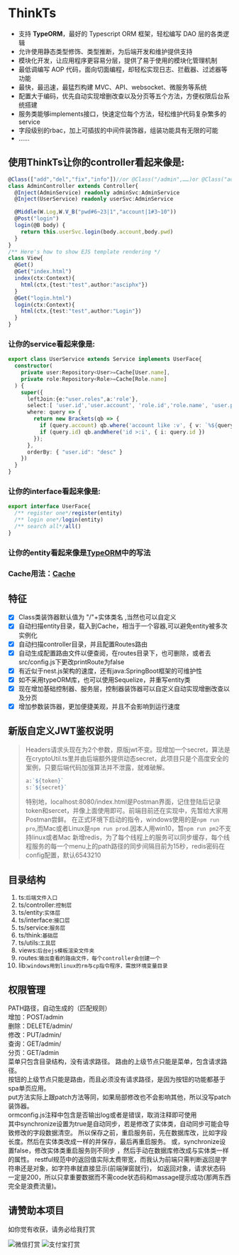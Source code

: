 # ThinkTs
- 支持 **TypeORM**，最好的 Typescript ORM 框架，轻松编写 DAO 层的各类逻辑
- 允许使用静态类型修饰、类型推断，为后端开发和维护提供支持
- 模块化开发，让应用程序更容易分层，提供了易于使用的模块化管理机制
- 最低调编写 AOP 代码，面向切面编程，却轻松实现日志、拦截器、过滤器等功能
- 最快，最迅速，最猛烈构建 MVC、API、websocket、微服务等系统
- 配置大于编码，优先自动实现增删改查以及分页等五个方法，方便权限后台系统搭建
- 服务类能够implements接口，快速定位每个方法，轻松维护代码复杂繁多的service
- 字段级别的rbac，加上可插拔的中间件装饰器，组装功能具有无限的可能
- ......
## 使用**ThinkTs**让你的controller看起来像是:

```typescript
@Class(["add","del","fix","info"])//or @Class("/admin",……)or @Class("admin",……)
class AdminController extends Controller{
  @Inject(AdminService) readonly adminSvc:AdminService
  @Inject(UserService) readonly userSvc:AdminService

  @Middle(W.Log,W.V_B("pwd#6~23|1","account|1#3~10"))
  @Post("login")
  login(@B body) {
    return this.userSvc.login(body.account,body.pwd)
  }
}
/** Here's how to show EJS template rendering */
class View{
  @Get()
  @Get("index.html")
  index(ctx:Context){
    html(ctx,{test:"test",author:"asciphx"})
  }
  @Get("login.html")
  login(ctx:Context){
    html(ctx,{test:"test",author:"Login"})
  }
}
```
### 让你的service看起来像是:
```typescript
export class UserService extends Service implements UserFace{
  constructor(
    private user:Repository<User>=Cache[User.name],
    private role:Repository<Role>=Cache[Role.name]
  ) {
    super({
      leftJoin:{e:"user.roles",a:'role'},
      select:[ 'user.id','user.account', 'role.id','role.name', 'user.photo', 'user.status'],
      where: query => {
        return new Brackets(qb => {
          if (query.account) qb.where('account like :v', { v: `%${query.account}%` })
          if (query.id) qb.andWhere('id >:i', { i: query.id })
        });
      },
      orderBy: { "user.id": "desc" }
    })
  }
}
```
### 让你的interface看起来像是:
```typescript
export interface UserFace{
  /** register one*/register(entity)
  /** login one*/login(entity)
  /** search all*/all()
}
```
### 让你的entity看起来像是[TypeORM](https://github.com/typeorm/typeorm)中的写法

### Cache用法：[Cache](https://github.com/typeorm/typeorm/blob/master/docs/caching.md)

## 特征
- [x] Class类装饰器默认值为 "/"+实体类名 ,当然也可以自定义
- [x] 自动扫描entity目录，载入到Cache，相当于一个容器,可以避免entity被多次实例化
- [x] 自动扫描controller目录，并且配置Routes路由
- [x] 自动生成配置路由文件以便查阅，在routes目录下，也可删除，或者去src/config.js下更改printRoute为false
- [x] 有近似于nest.js架构的速度，还有java:SpringBoot框架的可维护性
- [x] 如不采用typeORM库，也可以使用Sequelize，并重写entity类
- [x] 现在增加基础控制器、服务层，控制器装饰器可以自定义自动实现增删改查以及分页
- [x] 增加参数装饰器，更加便捷美观，并且不会影响到运行速度

## 新版自定义JWT鉴权说明
> Headers请求头现在为2个参数，原版jwt不变。现增加一个secret，算法是在cryptoUtil.ts里并由后端额外提供动态secret，此项目只是个高度安全的案例，只要后端代码加强算法并不泄露，就难破解。
> ```javascript
> a:`${token}`
> s:`${secret}`
> ```
> 特别地，localhost:8080/index.html是Postman界面，记住登陆后记录token和sercet，并像上面使用即可。前端目前还在实现中，先暂给大家用Postman尝鲜。
> 在正式环境下启动的指令，windows使用的是`npm run pro`,而Mac或者Linux是`npm run prod`.因本人用win10，暂`npm run pm2`不支持linux或者Mac
> 新增redis，为了每个线程上的服务可以同步缓存，每个线程服务的每一个menu上的path路径的同步间隔目前为15秒，redis密码在config配置，默认6543210

## 目录结构
1. ts:`后端文件入口`
2. ts/controller:`控制层`
3. ts/entity:`实体层`
4. ts/interface:`接口层`
5. ts/service:`服务层`
6. ts/think:`基础层`
7. ts/utils:`工具层`
8. views:`后台ejs模板渲染文件夹`
9. routes:`输出查看的路由文件，每个controller会创建一个`
10. lib:`windows用到linux的rm与cp指令程序，需放环境变量目录`

## 权限管理
PATH路径，自动生成的（匹配规则）  
增加：POST/admin  
删除：DELETE/admin/  
修改：PUT/admin/  
查询：GET/admin/  
分页：GET/admin  
菜单只包含目录结构，没有请求路径。  路由的上级节点只能是菜单，包含请求路径。  
按钮的上级节点只能是路由，而且必须没有请求路径，是因为按钮的功能都基于spa单页应用。  
put方法实际上跟patch方法等同，如果局部修改也不会影响其他，所以没写patch装饰器。  
ormconfig.js注释中包含是否输出log或者是错误，取消注释即可使用  
其中synchronize设置为true是自动同步，若是修改了实体类，自动同步可能会导致修改的字段数据清空。
所以保存之前，重启服务前，先在数据库改，比如字段长度。然后在实体类改成一样的并保存，最后再重启服务。
或，synchronize设置false，修改实体类重启服务则不同步 ，然后手动在数据库修改成与实体类一样的属性。
restful规范中的返回值实际太费带宽，而我认为前端只需判断返回是字符串还是对象，如字符串就直接显示(前端弹窗就行)，
如返回对象，请求状态码一定是200，所以只拿重要数据而不需code状态码和massage提示成功(那两东西完全是浪费流量)。

## **请赞助本项目**
如你觉有收获，请务必给我打赏

![微信打赏](http://www.91huanwei.com/1.jpg)
![支付宝打赏](http://www.91huanwei.com/0.jpg)
